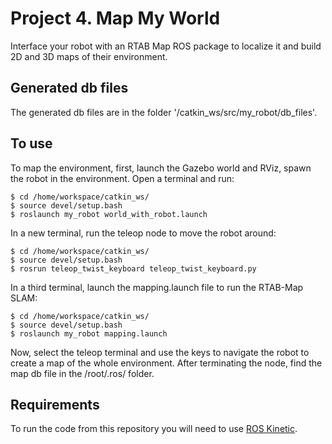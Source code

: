 # Project 4. Map My World
Interface your robot with an RTAB Map ROS package to localize it and build 2D and 3D maps of their environment. 

## Generated db files
The generated db files are in the folder '/catkin_ws/src/my_robot/db_files'.

## To use
To map the environment, first, launch the Gazebo world and RViz, spawn the robot in the environment. Open a terminal and run:

```
$ cd /home/workspace/catkin_ws/
$ source devel/setup.bash
$ roslaunch my_robot world_with_robot.launch
```

In a new terminal, run the teleop node to move the robot around:
```
$ cd /home/workspace/catkin_ws/
$ source devel/setup.bash
$ rosrun teleop_twist_keyboard teleop_twist_keyboard.py
```

In a third terminal, launch the mapping.launch file to run the RTAB-Map SLAM:
```
$ cd /home/workspace/catkin_ws/
$ source devel/setup.bash
$ roslaunch my_robot mapping.launch
```

Now, select the teleop terminal and use the keys to navigate the robot to create a map of the whole environment. After terminating the node, find the map db file in the /root/.ros/ folder.

## Requirements
To run the code from this repository you will need to use [ROS Kinetic](http://wiki.ros.org/kinetic).
